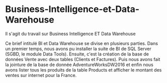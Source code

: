 # Business-Intelligence-et-Data-Warehouse
Il s'agit du travail sur Business Intelligence ET Data Warehouse


Ce brief intitulé BI et Data Warehouse se divise en plusieurs parties. Dans un premier temps, nous avons pu installer la suite de BI de SQL Server
(SGBD, le module Data Tools). Ensuite, c'est la création de la base de données Vente avec deux tables (Clients et Factures).
Puis nous avons fait la jointure de la base de donnée AdventureWorksDW2016 et enfin nous avons lister tous les produits de la table Products et afficher
le montant des ventes sur internet pour la France.
